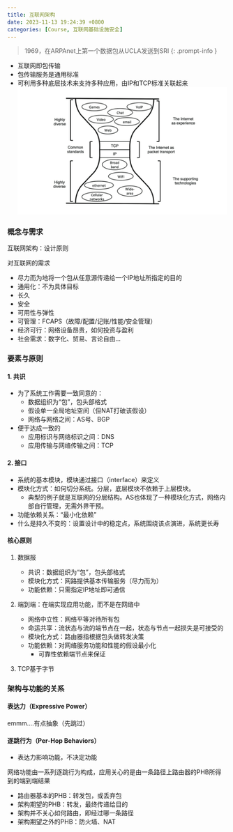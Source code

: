 ```yaml
---
title: 互联网架构
date: 2023-11-13 19:24:39 +0800
categories: [Course, 互联网基础设施安全]
---
```



> 1969，在ARPAnet上第一个数据包从UCLA发送到SRI
{: .prompt-info }

- 互联网即包传输
- 包传输服务是通用标准
- 可利用多种底层技术来支持多种应用，由IP和TCP标准关联起来
![包传输架构](/assets/img/posts/Course/互联网基础设施安全/包传输架构.png)

### 概念与需求

互联网架构：设计原则

对互联网的需求
- 尽力而为地将一个包从任意源传递给一个IP地址所指定的目的
- 通用化：不为具体目标
- 长久
- 安全
- 可用性与弹性
- 可管理：FCAPS（故障/配置/记账/性能/安全管理）
- 经济可行：网络设备昂贵，如何投资与盈利
- 社会需求：数字化、贸易、言论自由...


### 要素与原则

#### 1. 共识

- 为了系统工作需要一致同意的：
	- 数据组织为“包”，包头部格式
	- 假设单一全局地址空间（但NAT打破该假设）
	- 网络与网络之间：AS号、BGP
- 便于达成一致的
	- 应用标识与网络标识之间：DNS
	- 应用传输与网络传输之间：TCP

#### 2. 接口

- 系统的基本模块，模块通过接口（interface）来定义
- 模块化方式：如何切分系统。分层，底层模块不依赖于上层模块。
	- 典型的例子就是互联网的分层结构。AS也体现了一种模块化方式，网络内部自行管理，无需外界干预。
- 功能依赖关系：“最小化依赖”
- 什么是持久不变的：设置设计中的稳定点，系统围绕该点演进，系统更长寿

#### 核心原则

1. 数据报
	- 共识：数据组织为“包”，包头部格式
	- 模块化方式：网路提供基本传输服务（尽力而为）
	- 功能依赖：只需指定IP地址即可通信

2. 端到端：在端实现应用功能，而不是在网络中
	- 网络中立性：网络平等对待所有包
	- 命运共享：流状态与流的端节点在一起，状态与节点一起损失是可接受的
	- 模块化方式：路由器指根据包头做转发决策
	- 功能依赖：对网络服务功能和性能的假设最小化
		- 可靠性依赖端节点来保证
3. TCP基于字节


### 架构与功能的关系

#### 表达力（Expressive Power）

emmm....有点抽象（先跳过）

#### 逐跳行为（Per-Hop Behaviors）

- 表达力影响功能，不决定功能

网络功能由一系列逐跳行为构成，应用关心的是由一条路径上路由器的PHB所得到的端到端结果
- 路由器基本的PHB：转发包，或丢弃包
- 架构期望的PHB：转发，最终传递给目的
- 架构并不关心如何路由，即经过哪一条路径
- 架构期望之外的PHB：防火墙、NAT



